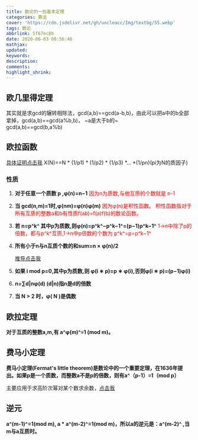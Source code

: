 ```yaml
---
title: 数论的一些基本定理
categories: 算法
cover: 'https://cdn.jsdelivr.net/gh/uncleacc/Img/textbg/55.webp'
tags: 数论
abbrlink: 5f67ec8b
date: 2020-06-03 08:56:46
mathjax:
updated:
keywords:
description:
comments:
highlight_shrink:
---
```

## 欧几里得定理
其实就是求gcd的辗转相除法，gcd(a,b)==gcd(a-b,b)，由此可以把a中的b全部拿掉，gcd(a,b)==gcd(a%b,b)， ~a是大于b的~   
gcd(a,b)==gcd(b,a%b)
## 欧拉函数
[具体证明点击我](https://blog.csdn.net/qq_37493070/article/details/81988725)
X(N)==N * (1/p1) * (1/p2) * (1/p3) *... *(1/pn)(pi为N的质因子)   
### 性质
1. **对于任意一个质数 p ,φ(n)=n−1**
<font color="red">因为n为质数,与他互质的个数就是 n-1</font>

2. **当 gcd(n,m)=1时,φ(nm)=φ(n)φ(m)**
<font color="red">因为φ(n)是积性函数。 积性函数指对于所有互质的整数a和b有性质f(ab)=f(a)f(b)的数论函数。</font>

3. **若 n=p^k^ 其中p为质数,则φ(n)=p^k^−p^k−1^=(p−1)p^k−1^**
<font color="red">1→n中除了p的倍数，都与p^k^互质,1→n中p倍数的个数为 p^k^÷p=p^k−1^</font>

4. **所有小于n与n互质个数的和sum=n × φ(n)/2**

   [推导点击我](https://www.cnblogs.com/justPassBy/p/4489351.html)

5. **如果 i mod p=0,其中p为质数,则 φ(i ∗ p)=p ∗ φ(i),否则φ(i ∗ p)=(p−1)φ(i)**

6. **n=∑d|nφ(d) (d|n)指n是d的倍数**

7. **当 N > 2 时，φ( N )是偶数**
## 欧拉定理

**对于互质的整数a,m,有 a^φ(m)^≡1 (mod m)。**

## 费马小定理

**费马小定理(Fermat's little theorem)是数论中的一个重要定理，在1636年提出。如果p是一个质数，而整数a不是p的倍数，则有a^（p-1）≡1（mod p）**

主要应用于求高阶次幂对某个数求余数，[点击我](https://baike.baidu.com/item/%E8%B4%B9%E9%A9%AC%E5%B0%8F%E5%AE%9A%E7%90%86/4776158?fr=aladdin)

## 逆元

**a^(m-1)^=1(mod m), a * a^(m-2)^=1(mod m)，所以a的逆元是：a^(m-2)^ ,当m与a互质时。**
